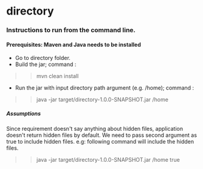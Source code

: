 # directory

### Instructions to run from the command line. 
#### Prerequisites: Maven and Java needs to be installed

- Go to directory folder. 
- Build the jar; command : 
>>mvn clean install 
- Run the jar with input directory path argument (e.g. /home); command : 
>>java -jar target/directory-1.0.0-SNAPSHOT.jar /home

##### Assumptions

Since requirement doesn't say anything about hidden files, application doesn't return hidden files by default. We need to pass second argument as true to include hidden files.
e.g: following command will include the hidden files.
>> java -jar target/directory-1.0.0-SNAPSHOT.jar /home true

